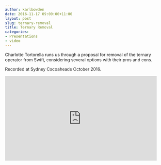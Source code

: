 ```yaml
---
author: karlbowden
date: 2016-11-17 09:00:00+11:00
layout: post
slug: ternary-removal
title: Ternary Removal
categories:
- Presentations
- video
---
```


Charlotte Tortorella runs us through a proposal for removal of the ternary operator from Swift, considering several options with their pros and cons.

Recorded at Sydney Cocoaheads October 2016.

<div class="aspect-block aspect-block--16-by-9"><iframe src="https://player.vimeo.com/video/191692850?title=0&byline=0&portrait=0&color=ffffff" width="500" height="281" frameborder="0" webkitallowfullscreen mozallowfullscreen allowfullscreen></iframe></div>
